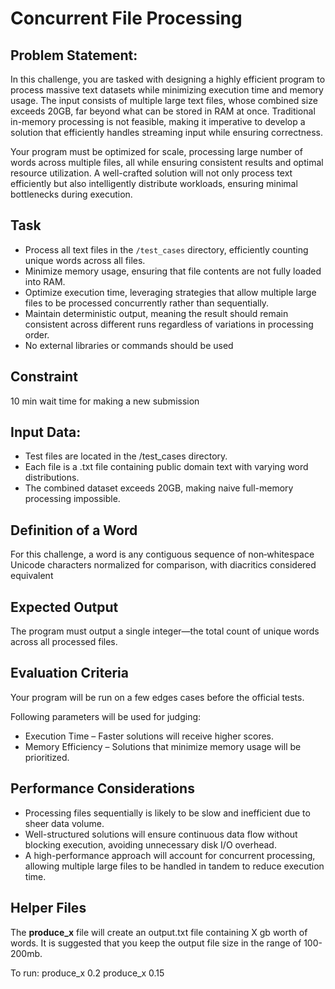 # Concurrent File Processing

## Problem Statement:
In this challenge, you are tasked with designing a highly efficient program to process massive text datasets while minimizing execution time and memory usage. The input consists of multiple large text files, whose combined size exceeds 20GB, far beyond what can be stored in RAM at once. Traditional in-memory processing is not feasible, making it imperative to develop a solution that efficiently handles streaming input while ensuring correctness.

Your program must be optimized for scale, processing large number of words across multiple files, all while ensuring consistent results and optimal resource utilization. A well-crafted solution will not only process text efficiently but also intelligently distribute workloads, ensuring minimal bottlenecks during execution.

## Task
- Process all text files in the `/test_cases` directory, efficiently counting unique words across all files.
- Minimize memory usage, ensuring that file contents are not fully loaded into RAM.
- Optimize execution time, leveraging strategies that allow multiple large files to be processed concurrently rather than sequentially.
- Maintain deterministic output, meaning the result should remain consistent across different runs regardless of variations in processing order.
- No external libraries or commands should be used

## Constraint
10 min wait time for making a new submission

## Input Data:
- Test files are located in the /test_cases directory.
- Each file is a .txt file containing public domain text with varying word distributions.
- The combined dataset exceeds 20GB, making naive full-memory processing impossible.

## Definition of a Word
For this challenge, a word is any contiguous sequence of non‐whitespace Unicode characters normalized for comparison, with diacritics considered equivalent

## Expected Output
The program must output a single integer—the total count of unique words across all processed files.

## Evaluation Criteria
Your program will be run on a few edges cases before the official tests.

Following parameters will be used for judging: 
- Execution Time – Faster solutions will receive higher scores.
- Memory Efficiency – Solutions that minimize memory usage will be prioritized.

## Performance Considerations
- Processing files sequentially is likely to be slow and inefficient due to sheer data volume.
- Well-structured solutions will ensure continuous data flow without blocking execution, avoiding unnecessary disk I/O overhead.
- A high-performance approach will account for concurrent processing, allowing multiple large files to be handled in tandem to reduce execution time.

## Helper Files

The **produce_x** file will create an output.txt file containing X gb worth of words.
It is suggested that you keep the output file size in the range of 100-200mb.

To run:
produce_x 0.2
produce_x 0.15
